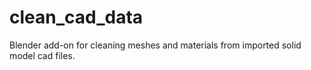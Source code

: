 # clean_cad_data
Blender add-on for cleaning meshes and materials from imported solid model cad files.
